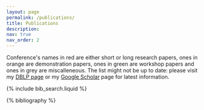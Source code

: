 ```yaml
---
layout: page
permalink: /publications/
title: Publications
description: 
nav: true
nav_order: 2
---
```


Conference's names in red are either short or long research papers, ones in orange are demonstration papers, ones in green are workshop papers and ones in grey are miscalleneous. The list might not be up to date: please visit my <a href='https://dblp.org/pid/352/3990.html'>DBLP page</a> or my <a href='https://scholar.google.com/citations?user=yAAqUcoAAAAJ'>Google Scholar</a> page for latest information.

<!-- _pages/publications.md -->

<!-- Bibsearch Feature -->

{% include bib_search.liquid %}

<div class="publications">

{% bibliography %}

</div>
